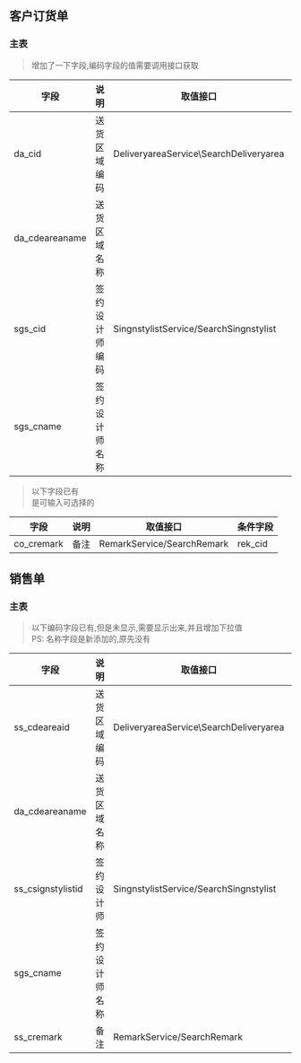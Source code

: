 ## 客户订货单

### 主表

> 增加了一下字段,编码字段的值需要调用接口获取

| 字段           | 说明           | 取值接口                               | 条件字段 |
| -------------- | -------------- | -------------------------------------- | -------- |
| da_cid         | 送货区域编码   | DeliveryareaService\SearchDeliveryarea | da_cid   |
| da_cdeareaname | 送货区域名称   |                                        |          |
| sgs_cid        | 签约设计师编码 | SingnstylistService/SearchSingnstylist | sgs_cid  |
| sgs_cname      | 签约设计师名称 |                                        |          |

> 以下字段已有<br>是可输入可选择的

| 字段       | 说明 | 取值接口                   | 条件字段 |
| ---------- | ---- | -------------------------- | -------- |
| co_cremark | 备注 | RemarkService/SearchRemark | rek_cid  |



## 销售单

### 主表

> 以下编码字段已有,但是未显示,需要显示出来,并且增加下拉值<br>PS:  名称字段是新添加的,原先没有

| 字段              | 说明           | 取值接口                               | 条件字段 |
| ----------------- | -------------- | -------------------------------------- | -------- |
| ss_cdeareaid      | 送货区域编码   | DeliveryareaService\SearchDeliveryarea | da_cid   |
| da_cdeareaname    | 送货区域名称   |                                        |          |
| ss_csignstylistid | 签约设计师     | SingnstylistService/SearchSingnstylist | sgs_cid  |
| sgs_cname         | 签约设计师名称 |                                        |          |
| ss_cremark        | 备注           | RemarkService/SearchRemark             | rek_cid  |
